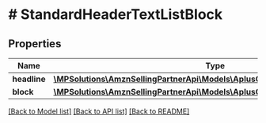 # # StandardHeaderTextListBlock

## Properties

Name | Type | Description | Notes
------------ | ------------- | ------------- | -------------
**headline** | [**\MPSolutions\AmznSellingPartnerApi\Models\AplusContent\TextComponent**](TextComponent.md) |  | [optional]
**block** | [**\MPSolutions\AmznSellingPartnerApi\Models\AplusContent\StandardTextListBlock**](StandardTextListBlock.md) |  | [optional]

[[Back to Model list]](../../README.md#models) [[Back to API list]](../../README.md#endpoints) [[Back to README]](../../README.md)
